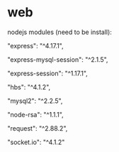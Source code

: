 # web

nodejs modules (need to be install):

  "express": "^4.17.1",
	
  "express-mysql-session": "^2.1.5",
	
  "express-session": "^1.17.1",
	
  "hbs": "^4.1.2",
	
  "mysql2": "^2.2.5",
	
  "node-rsa": "^1.1.1",
	
  "request": "^2.88.2",
	
  "socket.io": "^4.1.2"
